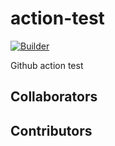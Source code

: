 # action-test
[![Builder](https://github.com/pjoc-team/go-action-template/workflows/Builder/badge.svg?branch=master)](https://github.com/pjoc-team/go-action-template/actions)

Github action test

## Collaborators

<!-- readme: collaborators -start -->
<!-- readme: collaborators -end -->

## Contributors

<!-- readme: contributors -start -->
<!-- readme: contributors -end -->